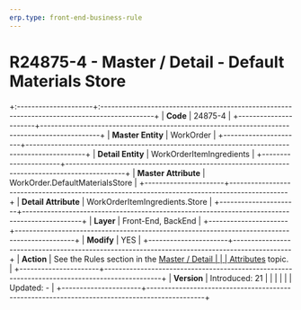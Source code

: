 ```yaml
---
erp.type: front-end-business-rule
---
```


# R24875-4 - Master / Detail - Default Materials Store
+:---------------------+:---------------------------------------------------------------------------------------------+
| **Code**             | 24875-4                                                                                      |
+----------------------+----------------------------------------------------------------------------------------------+
| **Master Entity**    | WorkOrder                                                                                    |
+----------------------+----------------------------------------------------------------------------------------------+
| **Detail Entity**    | WorkOrderItemIngredients                                                                     |
+----------------------+----------------------------------------------------------------------------------------------+
| **Master Attribute** | WorkOrder.DefaultMaterialsStore                                                              |
+----------------------+----------------------------------------------------------------------------------------------+
| **Detail Attribute** | WorkOrderItemIngredients.Store                                                               |
+----------------------+----------------------------------------------------------------------------------------------+
| **Layer**            | Front-End, BackEnd                                                                           |
+----------------------+----------------------------------------------------------------------------------------------+
| **Modify**           | YES                                                                                          |
+----------------------+----------------------------------------------------------------------------------------------+
| **Action**           | See the Rules section in the [Master / Detail                                                |
|                      | Attributes](https://confluence.erp.net/pages/viewpage.action?pageId=2523212) topic.          |
+----------------------+----------------------------------------------------------------------------------------------+
| **Version**          | Introduced: 21                                                                               |
|                      |                                                                                              |
|                      | Updated: -                                                                                   |
+----------------------+----------------------------------------------------------------------------------------------+
